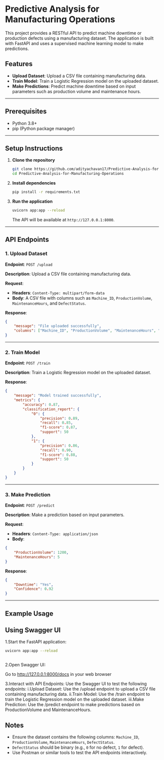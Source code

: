 # Predictive Analysis for Manufacturing Operations

This project provides a RESTful API to predict machine downtime or production defects using a manufacturing dataset. The application is built with FastAPI and uses a supervised machine learning model to make predictions.

## Features

- **Upload Dataset**: Upload a CSV file containing manufacturing data.
- **Train Model**: Train a Logistic Regression model on the uploaded dataset.
- **Make Predictions**: Predict machine downtime based on input parameters such as production volume and maintenance hours.

---

## Prerequisites

- Python 3.8+
- pip (Python package manager)

---

## Setup Instructions

1. **Clone the repository**

   ```bash
   git clone https://github.com/adityachavan17/Predictive-Analysis-for-Manufacturing-Operations.git
   cd Predictive-Analysis-for-Manufacturing-Operations

   ```

2. **Install dependencies**

   ```bash
   pip install -r requirements.txt
   ```

3. **Run the application**

   ```bash
   uvicorn app:app --reload
   ```

   The API will be available at `http://127.0.0.1:8000`.

---

## API Endpoints

### 1. Upload Dataset

**Endpoint**: `POST /upload`

**Description**: Upload a CSV file containing manufacturing data.

**Request**:

- **Headers**: `Content-Type: multipart/form-data`
- **Body**: A CSV file with columns such as `Machine_ID`, `ProductionVolume`, `MaintenanceHours`, and `DefectStatus`.

**Response**:

```json
{
    "message": "File uploaded successfully",
    "columns": ["Machine_ID", "ProductionVolume", "MaintenanceHours", "DefectStatus"]
}
```

---

### 2. Train Model

**Endpoint**: `POST /train`

**Description**: Train a Logistic Regression model on the uploaded dataset.

**Response**:

```json
{
    "message": "Model trained successfully",
    "metrics": {
        "accuracy": 0.87,
        "classification_report": {
            "0": {
                "precision": 0.89,
                "recall": 0.85,
                "f1-score": 0.87,
                "support": 50
            },
            "1": {
                "precision": 0.86,
                "recall": 0.90,
                "f1-score": 0.88,
                "support": 50
            }
        }
    }
}
```

---

### 3. Make Prediction

**Endpoint**: `POST /predict`

**Description**: Make a prediction based on input parameters.

**Request**:

- **Headers**: `Content-Type: application/json`
- **Body**:

```json
{
    "ProductionVolume": 1200,
    "MaintenanceHours": 5
}
```

**Response**:

```json
{
    "Downtime": "Yes",
    "Confidence": 0.92
}
```

---

## Example Usage

## Using Swagger UI

1.Start the FastAPI application:

  ```bash
 uvicorn app:app --reload
   
   ```


2.Open Swagger UI:

Go to http://127.0.0.1:8000/docs in your web browser

3.Interact with API Endpoints:
   Use the Swagger UI to test the following endpoints:
         i.Upload Dataset: Use the /upload endpoint to upload a CSV file containing manufacturing data.
         ii.Train Model: Use the /train endpoint to train the Logistic Regression model on the uploaded dataset.
         iii.Make Prediction: Use the /predict endpoint to make predictions based on ProductionVolume and MaintenanceHours.

## Notes

- Ensure the dataset contains the following columns: `Machine_ID`, `ProductionVolume`, `MaintenanceHours`, `DefectStatus`.
- `DefectStatus` should be binary (e.g., `0` for no defect, `1` for defect).
- Use Postman or similar tools to test the API endpoints interactively.

